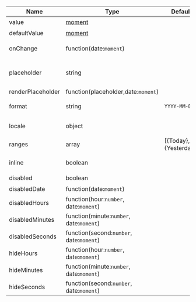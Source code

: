 | Name              | Type                                     | Default               | Description |
|-------------------|------------------------------------------|-----------------------|-------------|
| value             | [moment](http://momentjs.com/)           |                       | 值  `受控`     |
| defaultValue      | [moment](http://momentjs.com/)           |                       | 默认值         |
| onChange          | function(date:`moment`)                  |                       | 值改变后的回调函数   |
| placeholder       | string                                   |                       | 没有值时候默认显示内容 |
| renderPlaceholder | function(placeholder,date:`moment`)      |                       |             |
| format            | string                                   | `YYYY-MM-DD`          | 日期显示格式化     |
| locale            | object                                   |                       | 本地化对应的语言描述  |
| ranges            | array                                    | [{Today},{Yesterday}] | 快捷项配置       |
| inline            | boolean                                  |                       | 默认显示日历面板    |
| disabled          | boolean                                  |                       | 禁用组件        |
| disabledDate      | function(date:`moment`)                  |                       | 禁用日期        |
| disabledHours     | function(hour:`number`, date:`moment`)   |                       | 禁用小时        |
| disabledMinutes   | function(minute:`number`, date:`moment`) |                       | 禁用分钟        |
| disabledSeconds   | function(second:`number`, date:`moment`) |                       | 禁用秒         |
| hideHours         | function(hour:`number`, date:`moment`)   |                       | 隐藏小时        |
| hideMinutes       | function(minute:`number`, date:`moment`) |                       | 隐藏分钟        |
| hideSeconds       | function(second:`number`, date:`moment`) |                       | 隐藏秒         |
